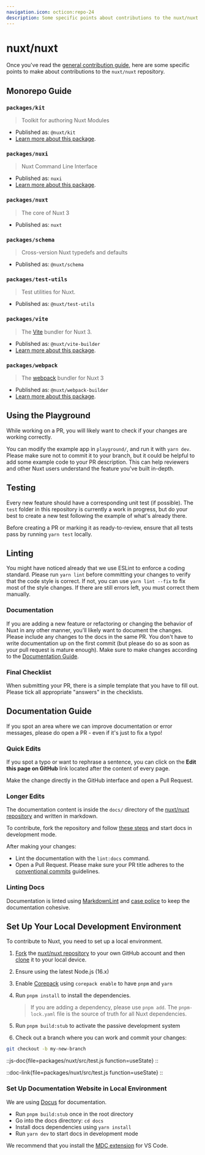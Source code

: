 ```yaml
---
navigation.icon: octicon:repo-24
description: Some specific points about contributions to the nuxt/nuxt repository.
---
```


# nuxt/nuxt

Once you've read the [general contribution guide](/docs/community/contribution), here are some specific points to make about contributions to the `nuxt/nuxt` repository.

## Monorepo Guide

### `packages/kit`

> Toolkit for authoring Nuxt Modules

- Published as: `@nuxt/kit`
- [Learn more about this package](/docs/guide/going-further/kit).

### `packages/nuxi`

> Nuxt Command Line Interface

- Published as: `nuxi`
- [Learn more about this package](/docs/api/commands/add).

### `packages/nuxt`

> The core of Nuxt 3

- Published as: `nuxt`

### `packages/schema`

> Cross-version Nuxt typedefs and defaults

- Published as: `@nuxt/schema`

### `packages/test-utils`

> Test utilities for Nuxt.

- Published as: `@nuxt/test-utils`

### `packages/vite`

> The [Vite](https://vitejs.dev) bundler for Nuxt 3.

- Published as: `@nuxt/vite-builder`
- [Learn more about this package](/docs/api/configuration/nuxt-config#vite).

### `packages/webpack`

> The [webpack](https://webpack.js.org) bundler for Nuxt 3

- Published as: `@nuxt/webpack-builder`
- [Learn more about this package](/docs/api/configuration/nuxt-config#webpack-1).

## Using the Playground

While working on a PR, you will likely want to check if your changes are working correctly.

You can modify the example app in `playground/`, and run it with `yarn dev`. Please make sure not to commit it to your branch, but it could be helpful to add some example code to your PR description. This can help reviewers and other Nuxt users understand the feature you've built in-depth.

## Testing

Every new feature should have a corresponding unit test (if possible). The `test` folder in this repository is currently a work in progress, but do your best to create a new test following the example of what's already there.

Before creating a PR or marking it as ready-to-review, ensure that all tests pass by running `yarn test` locally.

## Linting

You might have noticed already that we use ESLint to enforce a coding standard. Please run `yarn lint` before committing your changes to verify that the code style is correct. If not, you can use `yarn lint --fix` to fix most of the style changes. If there are still errors left, you must correct them manually.

### Documentation

If you are adding a new feature or refactoring or changing the behavior of Nuxt in any other manner, you'll likely want to document the changes. Please include any changes to the docs in the same PR. You don't have to write documentation up on the first commit (but please do so as soon as your pull request is mature enough). Make sure to make changes according to the [Documentation Guide](/docs/community/contribution#writing-documentation).

### Final Checklist

When submitting your PR, there is a simple template that you have to fill out. Please tick all appropriate "answers" in the checklists.

## Documentation Guide

If you spot an area where we can improve documentation or error messages, please do open a PR - even if it's just to fix a typo!

### Quick Edits

If you spot a typo or want to rephrase a sentence, you can click on the **Edit this page on GitHub** link located after the content of every page.

Make the change directly in the GitHub interface and open a Pull Request.

### Longer Edits

The documentation content is inside the `docs/` directory of the [nuxt/nuxt repository](https://github.com/nuxt/nuxt) and written in markdown.

To contribute, fork the repository and follow [these steps](#set-up-documentation-website-in-local-environment) and start docs in development mode.

After making your changes:

- Lint the documentation with the `lint:docs` command.
- Open a Pull Request. Please make sure your PR title adheres to the [conventional commits](https://www.conventionalcommits.org/en/v1.0.0/) guidelines.

### Linting Docs

Documentation is linted using [MarkdownLint](https://github.com/DavidAnson/markdownlint/) and [case police](https://github.com/antfu/case-police) to keep the documentation cohesive.

## Set Up Your Local Development Environment

To contribute to Nuxt, you need to set up a local environment.

1. [Fork](https://help.github.com/articles/fork-a-repo/) the [nuxt/nuxt repository](https://github.com/nuxt/nuxt) to your own GitHub account and then [clone](https://help.github.com/articles/cloning-a-repository/) it to your local device.

1. Ensure using the latest Node.js (16.x)

1. Enable [Corepack](https://github.com/nodejs/corepack) using `corepack enable` to have `pnpm` and `yarn`

1. Run `pnpm install` to install the dependencies.

    > If you are adding a dependency, please use `pnpm add`. The `pnpm-lock.yaml` file is the source of truth for all Nuxt dependencies.

1. Run `pnpm build:stub` to activate the passive development system

1. Check out a branch where you can work and commit your changes:

```bash
git checkout -b my-new-branch
```

::js-doc{file=packages/nuxt/src/test.js function=useState}
::

::doc-link{file=packages/nuxt/src/test.js function=useState}
::

### Set Up Documentation Website in Local Environment

We are using [Docus](https://nuxtlabs.com/docus) for documentation.

- Run `pnpm build:stub` once in the root directory
- Go into the docs directory: `cd docs`
- Install docs dependencies using `yarn install`
- Run `yarn dev` to start docs in development mode

We recommend that you install the [MDC extension](https://marketplace.visualstudio.com/items?itemName=Nuxt.mdc) for VS Code.
